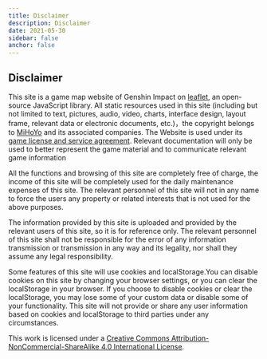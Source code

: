 ```yaml
---
title: Disclaimer
description: Disclaimer
date: 2021-05-30
sidebar: false
anchor: false
---
```


## Disclaimer

This site is a game map website of Genshin Impact on [leaflet](https://leafletjs.com/), an open-source JavaScript library. All static resources used in this site (including but not limited to text, pictures, audio, video, charts, interface design, layout frame, relevant data or electronic documents, etc.)，the copyright belongs to [MiHoYo](https://www.mihayou.com/index.html) and its associated companies. The Website is used under its [game license and service agreement](https://ys.mihoyo.com/main/company/agreement). Relevant documentation will only be used to better represent the game material and to communicate relevant game information

All the functions and browsing of this site are completely free of charge, the income of this site will be completely used for the daily maintenance expenses of this site. The relevant personnel of this site will not in any name to force the users any property or related interests that is not used for the above purposes.

The information provided by this site is uploaded and provided by the relevant users of this site, so it is for reference only. The relevant personnel of this site shall not be responsible for the error of any information transmission or transmission in any way and its legality, nor shall they assume any legal responsibility.

Some features of this site will use cookies and localStorage.You can disable cookies on this site by changing your browser settings, or you can clear the localStorage in your browser. If you choose to disable cookies or clear the localStorage, you may lose some of your custom data or disable some of your functionality. This site will not provide or share any user information based on cookies and localStorage to third parties under any circumstances.

This work is licensed under a [Creative Commons Attribution-NonCommercial-ShareAlike 4.0 International License](http://creativecommons.org/licenses/by-nc-sa/4.0/).

